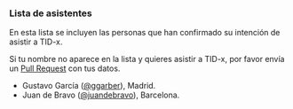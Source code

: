 
### Lista de asistentes

En esta lista se incluyen las personas que han confirmado su intención de
asistir a TID-x.

Si tu nombre no aparece en la lista y quieres asistir a TID-x, por favor
envía un [Pull Request](https://github.com/tid-x/tid-x/pulls)
con tus datos.

- Gustavo García ([@ggarber](https://github.com/ggarber)), Madrid.
- Juan de Bravo ([@juandebravo](https://github.com/juandebravo)), Barcelona.
